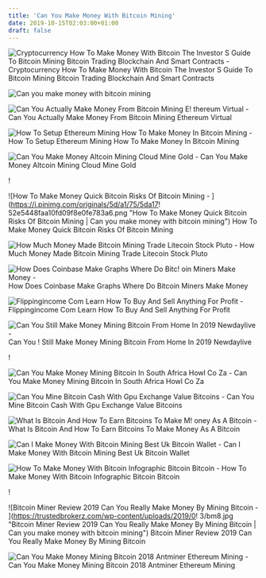 ```yaml
---
title: 'Can You Make Money With Bitcoin Mining'
date: 2019-10-15T02:03:00+01:00
draft: false
---
```


![Cryptocurrency How To Make Money With Bitcoin The Investor S Guide To Bitcoin Mining Bitcoin Trading Blockchain And Smart Contracts - ](https://images-na.ssl-images-amazon.com/images/I/51H5yfE5lSL._SX260_.jpg "Cryptocurrency How To Make Money With Bitcoin The Investor S Guide To Bitcoin Mining Bitcoin Trading Blockchain And Smart Contracts | Can you make money with bitcoin mining") Cryptocurrency How To Make Money With Bitcoin The Investor S Guide To Bitcoin Mining Bitcoin Trading Blockchain And Smart Contracts

![Can you make money with bitcoin mining](http://www.cb-india.com/images/detailed/22/51cJip5RpqL.jpg "Can you make money with bitcoin mining") 

![Can You Actually Make Money From Bitcoin Mining E!   thereum Virtual - ](https://hothardware.com/ContentImages/NewsItem/43465/content/ethereum.jpg "Can You Actually Make Money From Bitcoin Mining Ethereum Virtual | Can you make money with bitcoin mining") Can You Actually Make Money From Bitcoin Mining Ethereum Virtual

![How To Setup Ethereum Mining How To Make Money In Bitcoin Mining - ](https://i0.wp.com/www.coinsuggest.com/wp-content/uploads/2018/02/Ethereum-Mining-Rig-1024x576.jpg?resize\\u003d708,398 "How To Setup Ethereum Mining How To Make Money In Bitcoin Mining | Can you make money with bitcoin mining") How To Setup Ethereum Mining How To Make Money In Bitcoin Mining

![Can You Make Money Altcoin Mining Cloud Mine Gold - ](https://i.ytimg.com/vi/rYFCxAJ46Rw/maxresdefault.jpg "Can You Make Money Altcoin Mining Cloud Mine Gold | Can you make money with bitcoin mining") Can You Make Money Altcoin Mining Cloud Mine Gold

!

![How To Make Money Quick Bitcoin Risks Of Bitcoin Mining - ](https://i.pinimg.com/originals/5d/a1/75/5da17!   52e5448faa10fd09f8e0fe783a6.png "How To Make Money Quick Bitcoin Risks Of Bitcoin Mining | Can you make money with bitcoin mining") How To Make Money Quick Bitcoin Risks Of Bitcoin Mining

![How Much Money Made Bitcoin Mining Trade Litecoin Stock Pluto - ](https://1.bp.blogspot.com/-gAK-mH9Rgis/Wc9Mf59TKxI/AAAAAAAAAcs/fIhgW_aExKcvMSWCpST6MqgHCmhDGV1_wCLcBGAs/s1600/1.png "How Much Money Made Bitcoin Mining Trade Litecoin Stock Pluto | Can you make money with bitcoin mining") How Much Money Made Bitcoin Mining Trade Litecoin Stock Pluto

![How Does Coinbase Make Graphs Where Do Bitc!   oin Miners Make Money - ](https://bitcoinexchangeguide.com/wp-content/uploads/2019/05/Fundamental-Labs-Backed-By-Coinbase-Binance-Canaan-Puts-44-Million-into-Bitcoin-Mining-Setup-696x449.jpg "How Does Coinbase Make Graphs Where Do Bitcoin Miners Make Money | Can you make money with bitcoin mining") How Does Coinbase Make Graphs Where Do Bitcoin Miners Make Money

![Flippingincome Com Learn How To Buy And Sell Anything For Profit - ](http://flippingincome.com/wp-content/uploads/2019/06/Make-Money-With-Bitcoin-Mining-Rigs-WITHOUT-Mining-330x288.jpg "Flippingincome Com Learn How To Buy And Sell Anything For Profit | Can you make money with bitcoin mining") Flippingincome Com Learn How To Buy And Sell Anything For Profit

![Can You Still Make Money Mining Bitcoin From Home In 2019 Newdaylive - ](https://www.newdaylive.com/wp-content/uploads/2019/07/minning-bitcoin.png "Can You Still Make Money Mining Bitcoin From Home In 2019 Newdaylive | Can you make money with bitcoin mining") Can You ! Still Make Money Mining Bitcoin From Home In 2019 Newdaylive

!

![Can You Make Money Mining Bitcoin In South Africa Howl Co Za - ](https://howl.co.za/sites/default/files/styles/blog_primary/public/2018-10/bank-banking-bitcoin-315788.jpg?itok=-UKjyxxn "Can You Make Money Mining Bitcoin In South Africa Howl Co Za | Can you make money with bitcoin mining") Can You Make Money Mining Bitcoin In South Africa Howl Co Za

![Can You Mine Bitcoin Cash With Gpu Exchange Value Bitcoins - ](https://blockonomi-9fcd.kxcdn.com/wp-content/uploads/2018/01/make-money-bitcoin.jpg "Can You Mine Bitcoin Cash With Gpu Exchange Value Bitcoins | Can you make money with bitcoin mining") Can You Mine Bitcoin Cash With Gpu Exchange Value Bitcoins

![What Is Bitcoin And How To Earn Bitcoins To Make M!   oney As A Bitcoin - ](https://www.trickysteps.com/wp-content/uploads/2018/01/Bitcoin-1.jpg "What Is Bitcoin And How To Earn Bitcoins To Make Money As A Bitcoin | Can you make money with bitcoin mining") What Is Bitcoin And How To Earn Bitcoins To Make Money As A Bitcoin

![Can I Make Money With Bitcoin Mining Best Uk Bitcoin Wallet - ](https://onemorecupof-coffee.com/wp-content/uploads/2015/11/Bitcoin-Miner.jpg "Can I Make Money With Bitcoin Mining Best Uk Bitcoin Wallet | Can you make money with bitcoin mining") Can I Make Money With Bitcoin Mining Best Uk Bitcoin Wallet

![How To Make Money With Bitcoin Infographic Bitcoin Bitcoin - ](https://i.pinimg.com/originals/68/97/ee/6897eeb97aed652ad60f0d96d8acf3b6.jpg "How To Make Money With Bitcoin Infographic Bitcoin Bitcoin | Can you make money with bitcoin mining") How To Make Money With Bitcoin Infographic Bitcoin Bitcoin

!

![Bitcoin Miner Review 2019 Can You Really Make Money By Mining Bitcoin - ](https://trustedbrokerz.com/wp-content/uploads/2019/0!   3/bm8.jpg "Bitcoin Miner Review 2019 Can You Really Make Money By Mining Bitcoin | Can you make money with bitcoin mining") Bitcoin Miner Review 2019 Can You Really Make Money By Mining Bitcoin

![Can You Make Money Mining Bitcoin 2018 Antminer Ethereum Mining - ](https://ae01.alicdn.com/kf/HTB1ETjWzcyYBuNkSnfoq6AWgVXav/YUNHUI-AntMiner-S9-14-t-Bitcoin-BCH-miner-Asic-16nm-Btc-Bitcoin.jpg_640x640.jpg "Can You Make Money Mining Bitcoin 2018 Antminer Ethereum Mining | Can you make money with bitcoin mining") Can You Make Money Mining Bitcoin 2018 Antminer Ethereum Mining